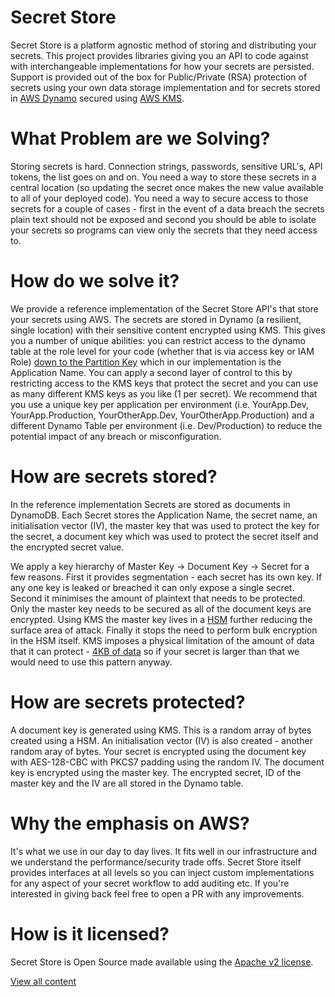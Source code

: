 # Secret Store

Secret Store is a platform agnostic method of storing and distributing your secrets. This project provides libraries giving you an API to code against with interchangeable implementations for how your secrets are persisted. Support is provided out of the box for Public/Private (RSA) protection of secrets using your own data storage implementation and for secrets stored in [AWS Dynamo](https://aws.amazon.com/dynamodb/) secured using [AWS KMS](https://aws.amazon.com/kms/).

# What Problem are we Solving?

Storing secrets is hard. Connection strings, passwords, sensitive URL's, API tokens, the list goes on and on. You need a way to store these secrets in a central location (so updating the secret once makes the new value available to all of your deployed code). You need a way to secure access to those secrets for a couple of cases - first in the event of a data breach the secrets plain text should not be exposed and second you should be able to isolate your secrets so programs can view only the secrets that they need access to. 

# How do we solve it?

We provide a reference implementation of the Secret Store API's that store your secrets using AWS. The secrets are stored in Dynamo (a resilient, single location) with their sensitive content encrypted using KMS. This gives you a number of unique abilities: you can restrict access to the dynamo table at the role level for your code (whether that is via access key or IAM Role) [down to the Partition Key](https://docs.aws.amazon.com/amazondynamodb/latest/developerguide/specifying-conditions.html) which in our implementation is the Application Name. You can apply a second layer of control to this by restricting access to the KMS keys that protect the secret and you can use as many different KMS keys as you like (1 per secret). We recommend that you use a unique key per application per environment (i.e. YourApp.Dev, YourApp.Production, YourOtherApp.Dev, YourOtherApp.Production) and a different Dynamo Table per environment (i.e. Dev/Production) to reduce the potential impact of any breach or misconfiguration.

# How are secrets stored?

In the reference implementation Secrets are stored as documents in DynamoDB. Each Secret stores the Application Name, the secret name, an initialisation vector (IV), the master key that was used to protect the key for the secret, a document key which was used to protect the secret itself and the encrypted secret value. 

We apply a key hierarchy of Master Key -> Document Key -> Secret for a few reasons. First it provides segmentation - each secret has its own key. If any one key is leaked or breached it can only expose a single secret. Second it minimises the amount of plaintext that needs to be protected. Only the master key needs to be secured as all of the document keys are encrypted. Using KMS the master key lives in a [HSM](https://en.wikipedia.org/wiki/Hardware_security_module) further reducing the surface area of attack. Finally it stops the need to perform bulk encryption in the HSM itself. KMS imposes a physical limitation of the amount of data that it can protect - [4KB of data](https://docs.aws.amazon.com/kms/latest/APIReference/API_Encrypt.html) so if your secret is larger than that we would need to use this pattern anyway.

# How are secrets protected?

A document key is generated using KMS. This is a random array of bytes created using a HSM. An initialisation vector (IV) is also created - another random aray of bytes. Your secret is encrypted using the document key with AES-128-CBC with PKCS7 padding using the random IV. The document key is encrypted using the master key. The encrypted secret, ID of the master key and the IV are all stored in the Dynamo table.

# Why the emphasis on AWS?

It's what we use in our day to day lives. It fits well in our infrastructure and we understand the performance/security trade offs. Secret Store itself provides interfaces at all levels so you can inject custom implementations for any aspect of your secret workflow to add auditing etc. If you're interested in giving back feel free to open a PR with any improvements.

# How is it licensed?

Secret Store is Open Source made available using the [Apache v2 license](https://www.apache.org/licenses/LICENSE-2.0). 

[View all content](https://bitbucket.org/LeapingGorillaLTD/secretstore/wiki/browse/)
